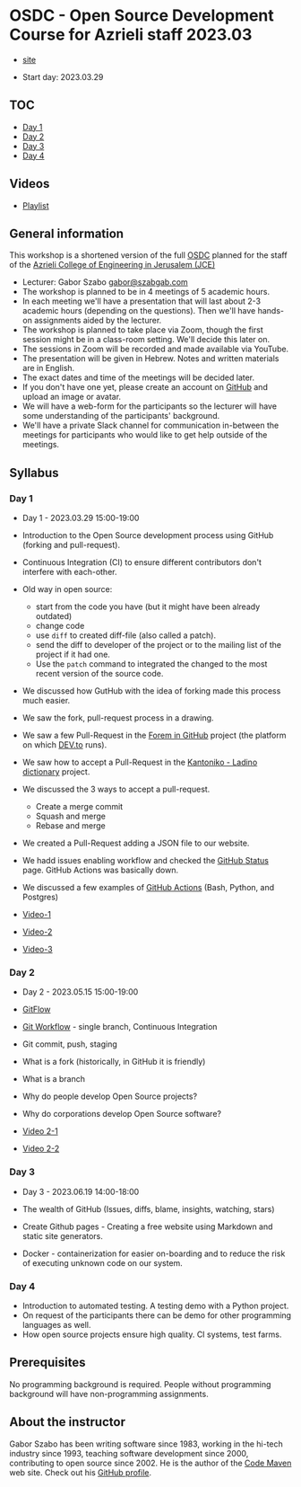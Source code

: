# OSDC - Open Source Development Course for Azrieli staff 2023.03

* [site](https://osdc.code-maven.com/osdc-2023-03-azrieli-staff-workshop/)

* Start day: 2023.03.29

## TOC

* [Day 1](#day-1)
* [Day 2](#day-2)
* [Day 3](#day-3)
* [Day 4](#day-4)

## Videos

* [Playlist]()


## General information

This workshop is a shortened version of the full [OSDC](https://osdc.code-maven.com/) planned for the staff of the [Azrieli College of Engineering in Jerusalem (JCE)](https://www.jce.ac.il/)

* Lecturer: Gabor Szabo gabor@szabgab.com
* The workshop is planned to be in 4 meetings of 5 academic hours.
* In each meeting we'll have a presentation that will last about 2-3 academic hours (depending on the questions). Then we'll have hands-on assignments aided by the lecturer.
* The workshop is planned to take place via Zoom, though the first session might be in a class-room setting. We'll decide this later on.
* The sessions in Zoom will be recorded and made available via YouTube.
* The presentation will be given in Hebrew. Notes and written materials are in English.
* The exact dates and time of the meetings will be decided later.
* If you don't have one yet, please create an account on [GitHub](https://github.com/) and upload an image or avatar.
* We will have a web-form for the participants so the lecturer will have some understanding of the participants' background.
* We'll have a private Slack channel for communication in-between the meetings for participants who would like to get help outside of the meetings.

## Syllabus

### Day 1

* Day 1 - 2023.03.29  15:00-19:00

* Introduction to the Open Source development process using GitHub (forking and pull-request).
* Continuous Integration (CI) to ensure different contributors don't interfere with each-other.

* Old way in open source:
    * start from the code you have (but it might have been already outdated)
    * change code
    * use `diff` to created  diff-file (also called a patch).
    * send the diff to developer of the project or to the mailing list of the project if it had one.
    * Use the `patch` command to integrated the changed to the most recent version of the source code.

* We discussed how GutHub with the idea of forking made this process much easier.

* We saw the fork, pull-request process in a drawing.

* We saw a few Pull-Request in the [Forem in GitHub](https://github.com/forem/) project (the platform on which [DEV.to](https://dev.to/) runs).

* We saw how to accept a Pull-Request in the [Kantoniko - Ladino dictionary](https://kantoniko.com/) project.

* We discussed the 3 ways to accept a pull-request.
    * Create a merge commit
    * Squash and merge
    * Rebase and merge

* We created a Pull-Request adding a JSON file to our website.

* We hadd issues enabling workflow and checked the [GitHub Status](https://www.githubstatus.com/) page. GitHub Actions was basically down.

* We discussed a few examples of [GitHub Actions](https://code-maven.com/github-actions) (Bash, Python, and Postgres)



* [Video-1](https://youtu.be/AZXlVekU2zs)
* [Video-2](https://youtu.be/lxuDJxM7IHE)
* [Video-3](https://youtu.be/MklaxNvqJF0)


### Day 2

* Day 2 - 2023.05.15  15:00-19:00

* [GitFlow](https://code-maven.com/slides/git/git-flow)
* [Git Workflow](https://code-maven.com/slides/git/git-workflows) - single branch, Continuous Integration
* Git commit, push, staging
* What is a fork (historically, in GitHub it is friendly)
* What is a branch

* Why do people develop Open Source projects?
* Why do corporations develop Open Source software?

* [Video 2-1](https://youtu.be/ZqfnW8sgOxw)
* [Video 2-2](https://youtu.be/cw4zlIVzw5Q)

### Day 3

* Day 3 - 2023.06.19  14:00-18:00

* The wealth of GitHub (Issues, diffs, blame, insights, watching, stars)
* Create Github pages - Creating a free website using Markdown and static site generators.

* Docker - containerization for easier on-boarding and to reduce the risk of executing unknown code on our system.

### Day 4

* Introduction to automated testing. A testing demo with a Python project.
* On request of the participants there can be demo for other programming languages as well.
* How open source projects ensure high quality. CI systems, test farms.


## Prerequisites

No programming background is required. People without programming background will have non-programming assignments.

## About the instructor

Gabor Szabo has been writing software since 1983, working in the hi-tech industry since 1993, teaching software development since 2000, contributing to open source since 2002.
He is the author of the [Code Maven](https://code-maven.com/) web site. Check out his [GitHub profile](https://github.com/szabgab/).


